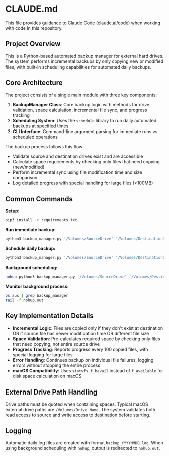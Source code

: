 # CLAUDE.md

This file provides guidance to Claude Code (claude.ai/code) when working with code in this repository.

## Project Overview

This is a Python-based automated backup manager for external hard drives. The system performs incremental backups by only copying new or modified files, with built-in scheduling capabilities for automated daily backups.

## Core Architecture

The project consists of a single main module with three key components:

1. **BackupManager Class**: Core backup logic with methods for drive validation, space calculation, incremental file sync, and progress tracking
2. **Scheduling System**: Uses the `schedule` library to run daily automated backups at specified times
3. **CLI Interface**: Command-line argument parsing for immediate runs vs scheduled operations

The backup process follows this flow:
- Validate source and destination drives exist and are accessible
- Calculate space requirements by checking only files that need copying (new/modified)
- Perform incremental sync using file modification time and size comparison
- Log detailed progress with special handling for large files (>100MB)

## Common Commands

**Setup:**
```bash
pip3 install -r requirements.txt
```

**Run immediate backup:**
```bash
python3 backup_manager.py '/Volumes/SourceDrive' '/Volumes/DestinationDrive' --run-now
```

**Schedule daily backup:**
```bash
python3 backup_manager.py '/Volumes/SourceDrive' '/Volumes/DestinationDrive' --time 02:00
```

**Background scheduling:**
```bash
nohup python3 backup_manager.py '/Volumes/SourceDrive' '/Volumes/DestinationDrive' &
```

**Monitor background process:**
```bash
ps aux | grep backup_manager
tail -f nohup.out
```

## Key Implementation Details

- **Incremental Logic**: Files are copied only if they don't exist at destination OR if source file has newer modification time OR different file size
- **Space Validation**: Pre-calculates required space by checking only files that need copying, not entire source drive
- **Progress Tracking**: Reports progress every 100 copied files, with special logging for large files
- **Error Handling**: Continues backup on individual file failures, logging errors without stopping the entire process
- **macOS Compatibility**: Uses `statvfs.f_bavail` instead of `f_available` for disk space calculation on macOS

## External Drive Path Handling

Drive paths must be quoted when containing spaces. Typical macOS external drive paths are `/Volumes/Drive Name`. The system validates both read access to source and write access to destination before starting.

## Logging

Automatic daily log files are created with format `backup_YYYYMMDD.log`. When using background scheduling with `nohup`, output is redirected to `nohup.out`.